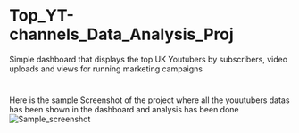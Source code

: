 # Top_YT-channels_Data_Analysis_Proj
Simple dashboard that displays the top UK Youtubers by subscribers, video uploads and views for running marketing campaigns 
#
#
#
Here is the sample Screenshot of the project where all the youutubers datas has been shown in the dashboard and analysis has been done
![Sample_screenshot](https://github.com/Akku1728/Top_YT-channels_Data_Analysis_Proj/assets/101557669/e661d39f-2d86-470b-8e7f-c958e93665a0)
